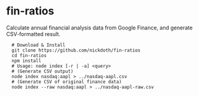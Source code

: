 # fin-ratios

Calculate annual financial analysis data from Google Finance, and generate CSV-formatted result.

```shell
  # Download & Install
  git clone https://github.com/nickdoth/fin-ratios
  cd fin-ratios
  npm install
  # Usage: node index [-r | -a] <query>
  # (Generate CSV output)
  node index nasdaq:aapl > ../nasdaq-aapl.csv
  # (Generate CSV of original finance data)
  node index --raw nasdaq:aapl > ../nasdaq-aapl-raw.csv
```
